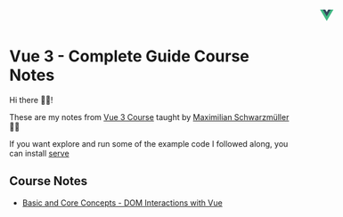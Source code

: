 # **Vue 3 - Complete Guide Course Notes**

<picture>
      <source srcset="https://avatars.githubusercontent.com/u/6128107?s=200&v=4" media="(prefers-color-scheme: dark)" alt="VueJS" />
      <svg style="position: absolute; top:2; right: 150px; padding-top: 18px; padding-left: 19px" viewBox="0 0 128 128" width="24" height="24" data-v-e0ef77de=""><path fill="#42b883" d="M78.8,10L64,35.4L49.2,10H0l64,110l64-110C128,10,78.8,10,78.8,10z" data-v-e0ef77de=""></path><path fill="#35495e" d="M78.8,10L64,35.4L49.2,10H25.6L64,76l38.4-66H78.8z" data-v-e0ef77de=""></path></svg>
</picture>

Hi there 👋🏼!

These are my notes from [Vue 3 Course]((https://www.udemy.com/course/vuejs-2-the-complete-guide/)) taught by [Maximilian Schwarzmüller](https://twitter.com/maxedapps) 🙌🏼

If you want explore and run some of the example code I followed along, you can install [serve](https://www.npmjs.com/package/serve)

## **Course Notes**

- [Basic and Core Concepts - DOM Interactions with Vue](https://github.com/xdiegom/vue3-complete-guide-course/tree/main/section-2)
